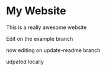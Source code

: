 # My Website

This is a really awesome website

Edit on the example branch

now editing on update-readme branch

udpated locally
